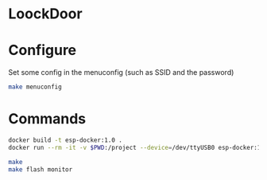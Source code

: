 # LoockDoor

# Configure

Set some config in the menuconfig (such as SSID and the password)

```bash
make menuconfig
```

# Commands

```bash
docker build -t esp-docker:1.0 .
docker run --rm -it -v $PWD:/project --device=/dev/ttyUSB0 esp-docker:1.0 /bin/bash

make
make flash monitor
```
